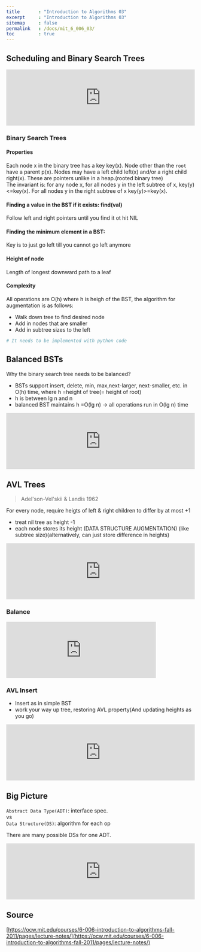 ```yaml
---
title       : "Introduction to Algorithms 03"
excerpt     : "Introduction to Algorithms 03"
sitemap     : false
permalink   : /docs/mit_6_006_03/
toc         : true
---
```



## Scheduling and Binary Search Trees
<iframe src="https://hostux.social/@aisuko/109782731343121919/embed" class="mastodon-embed" style="max-width: 100%; border: 0" width="700" allowfullscreen="allowfullscreen"></iframe><script src="https://hostux.social/embed.js" async="async"></script>

### Binary Search Trees

#### Properties
Each node x in the binary tree has a key key(x). Node other than the `root` have a parent p(x). Nodes may have a left child left(x) and/or a right child right(x). These are pointers unlike in a heap.(rooted binary tree)  
The invariant is: for any node x, for all nodes y in the left subtree of x, key(y) <=key(x). For all nodes y in the right subtree of x key(y)>=key(x).

#### Finding a value in the BST if it exists: find(val)
Follow left and right pointers until you find it ot hit NIL

#### Finding the minimum element in a BST:
Key is to just go left till you cannot go left anymore

#### Height of node
Length of longest downward path to a leaf

#### Complexity
All operations are O(h) where h is heigh of the BST, the algorithm for augmentation is as follows:
* Walk down tree to find desired node
* Add in nodes that are smaller
* Add in subtree sizes to the left

```python
# It needs to be implemented with python code
```

## Balanced BSTs
Why the binary search tree needs to be balanced?
* BSTs support insert, delete, min, max,next-larger, next-smaller, etc. in O(h) time, where h =height of tree(= height of root)
* h is between lg n and n
* balanced BST maintains h =O(lg n) -> all operations run in O(lg n) time
<iframe src="https://hostux.social/@aisuko/109783346056857246/embed" class="mastodon-embed" style="max-width: 100%; border: 0" width="700" allowfullscreen="allowfullscreen"></iframe><script src="https://hostux.social/embed.js" async="async"></script>


## AVL Trees
> Adel'son-Vel'skii & Landis 1962

For every node, require heigts of left & right children to differ by at most +1
* treat nil tree as height -1
* each node stores its height (DATA STRUCTURE AUGMENTATION) (like subtree size)(alternatively, can just store difference in heights)
<iframe src="https://hostux.social/@aisuko/109787769479393196/embed" class="mastodon-embed" style="max-width: 100%; border: 0" width="700" allowfullscreen="allowfullscreen"></iframe><script src="https://hostux.social/embed.js" async="async"></script>

### Balance
<iframe src="https://hostux.social/@aisuko/109788287702887562/embed" class="mastodon-embed" style="max-width: 100%; border: 0" width="400" allowfullscreen="allowfullscreen"></iframe><script src="https://hostux.social/embed.js" async="async"></script>

### AVL Insert
* Insert as in simple BST
* work your way up tree, restoring AVL property(And updating heights as you go)
<iframe src="https://hostux.social/@aisuko/109787819733050404/embed" class="mastodon-embed" style="max-width: 100%; border: 0" width="700" allowfullscreen="allowfullscreen"></iframe><script src="https://hostux.social/embed.js" async="async"></script>


## Big Picture
`Abstract Data Type(ADT)`: interface spec.  
vs  
`Data Structure(DS)`: algorithm for each op

There are many possible DSs for one ADT.

<iframe src="https://hostux.social/@aisuko/109788411998689792/embed" class="mastodon-embed" style="max-width: 100%; border: 0" width="700" allowfullscreen="allowfullscreen"></iframe><script src="https://hostux.social/embed.js" async="async"></script>


## Source
[https://ocw.mit.edu/courses/6-006-introduction-to-algorithms-fall-2011/pages/lecture-notes/](https://ocw.mit.edu/courses/6-006-introduction-to-algorithms-fall-2011/pages/lecture-notes/)